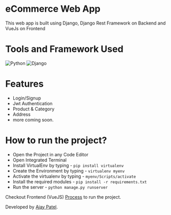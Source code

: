 # eCommerce Web App

This web app is built using Django, Django Rest Framework on Backend and VueJs on Frontend

# Tools and Framework Used
![Python](https://img.shields.io/badge/Python-3776AB?style=for-the-badge&logo=python&logoColor=white)
![Django](https://img.shields.io/badge/Django-092E20?style=for-the-badge&logo=django&logoColor=white)

# Features
- Login/Signup
- Jwt Authentication
- Product & Category
- Address
- more coming soon.

# How to run the project?
- Open the Project in any Code Editor
- Open Integrated Terminal
- Install VirtualEnv by typing - `pip install virtualenv`
- Create the Environment by typing - `virtualenv myenv`
- Activate the virtualenv by typing - `myenv/Scripts/activate`
- Install the required modules - `pip install -r requirements.txt`
- Run the server - `python manage.py runserver`

Checkout Frontend (VueJS) [Process](https://github.com/tronajay/vuejs-ecommerce) to run the project.

Developed by [Ajay Patel](https://github.com/tronajay).
 
